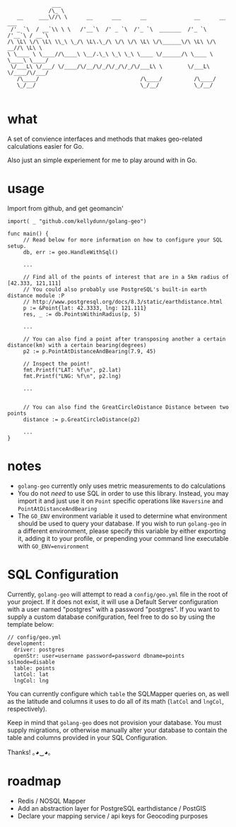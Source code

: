 ```
              ___                                                              
             /\_ \                                                             
   __     ___\//\ \      __      ___      __               __      __    ___   
 /'_ `\  / __`\\ \ \   /'__`\  /' _ `\  /'_ `\  _______  /'_ `\  /'__`\ / __`\ 
/\ \L\ \/\ \L\ \\_\ \_/\ \L\.\_/\ \/\ \/\ \L\ \/\______\/\ \L\ \/\  __//\ \L\ \
\ \____ \ \____//\____\ \__/.\_\ \_\ \_\ \____ \/______/\ \____ \ \____\ \____/
 \/___L\ \/___/ \/____/\/__/\/_/\/_/\/_/\/___L\ \        \/___L\ \/____/\/___/ 
   /\____/                                /\____/          /\____/             
   \_/__/                                 \_/__/           \_/__/              


```

# what 

A set of convience interfaces and methods that makes geo-related calculations easier for Go.

Also just an simple experiement for me to play around with in Go.

# usage

Import from github, and get geomancin'

```
import( _ "github.com/kellydunn/golang-geo")

func main() {
     // Read below for more information on how to configure your SQL setup.
     db, err := geo.HandleWithSql()

     ...

     // Find all of the points of interest that are in a 5km radius of [42.333, 121,111]
     // You could also probably use PostgreSQL's built-in earth distance module :P 
     // http://www.postgresql.org/docs/8.3/static/earthdistance.html
     p := &Point{lat: 42.3333, lng: 121.111}
     res, _ := db.PointsWithinRadius(p, 5)

     ...

     // You can also find a point after transposing another a certain distance(km) with a certain bearing(degrees)
     p2 := p.PointAtDistanceAndBearing(7.9, 45)
     
     // Inspect the point!
     fmt.Printf("LAT: %f\n", p2.lat)
     fmt.Printf("LNG: %f\n", p2.lng)

     ...


     // You can also find the GreatCircleDistance Distance between two points
     distance := p.GreatCircleDistance(p2)

     ...
}
```

# notes

  - `golang-geo` currently only uses metric measurements to do calculations
  - You do not _need_ to use SQL in order to use this library.  Instead, you may import it and just use it on `Point` specific operations like `Haversine` and `PointAtDistanceAndBearing`
  - The `GO_ENV` environment variable it used to determine what environment should be used to query your database.  If you wish to run `golang-geo` in a different environment, please specify this variable by either exporting it, adding it to your profile, or prepending your command line executable with `GO_ENV=environment`

# SQL Configuration

Currently, `golang-geo` will attempt to read a `config/geo.yml` file in the root of your project.  If it does not exist, it will use a Default Server configuration with a user named "postgres" with a password "postgres".  If you want to supply a custom database conifguration, feel free to do so by using the template below:

```
// config/geo.yml
development:
  driver: postgres
  openStr: user=username password=password dbname=points sslmode=disable
  table: points
  latCol: lat
  lngCol: lng
```

You can currently configure which `table` the SQLMapper queries on, as well as the latitude and columns it uses to do all of its math (`latCol` and `lngCol`, respectively).

Keep in mind that `golang-geo` does not provision your database.  You must supply migrations, or otherwise manually alter your database to contain the table and columns provided in your SQL Configuration.

Thanks! ｡◕‿◕｡

# roadmap
  - Redis / NOSQL Mapper
  - Add an abstraction layer for PostgreSQL earthdistance / PostGIS
  - Declare your mapping service / api keys for Geocoding purposes


